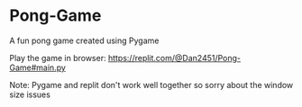 # Pong-Game
A fun pong game created using Pygame

Play the game in browser: https://replit.com/@Dan2451/Pong-Game#main.py

Note: Pygame and replit don't work well together so sorry about the window size issues
